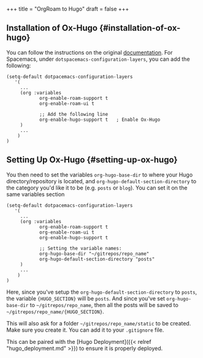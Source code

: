 +++
title = "OrgRoam to Hugo"
draft = false
+++

## Installation of Ox-Hugo {#installation-of-ox-hugo}

You can follow the instructions on the original [documentation](https://ox-hugo.scripter.co/doc/installation/). For Spacemacs, under `dotspacemacs-configuration-layers`, you can add the following:

```elisp
(setq-default dotpacemacs-configuration-layers
   '(
     ...
     (org :variables
            org-enable-roam-support t
            org-enable-roam-ui t

            ;; Add the following line
            org-enable-hugo-support t   ; Enable Ox-Hugo
     )
     ...
    )
)
```


## Setting Up Ox-Hugo {#setting-up-ox-hugo}

You then need to set the variables `org-hugo-base-dir` to where your Hugo directory/repository is located, and `org-hugo-default-section-directory` to the category you'd like it to be (e.g. `posts` or `blog`). You can set it on the same variables section

```elisp
(setq-default dotpacemacs-configuration-layers
   '(
     ...
     (org :variables
            org-enable-roam-support t
            org-enable-roam-ui t
            org-enable-hugo-support t

            ;; Setting the variable names:
            org-hugo-base-dir "~/gitrepos/repo_name"
            org-hugo-default-section-directory "posts"
     )
     ...
    )
)
```

Here, since you've setup the `org-hugo-default-section-directory` to `posts`, the variable `{HUGO_SECTION}` will be `posts`. And since you've set `org-hugo-base-dir` to `~/gitrepos/repo_name`, then all the posts will be saved to `~/gitrepos/repo_name/{HUGO_SECTION}`.

This will also ask for a folder `~/gitrepos/repo_name/static` to be created. Make sure you create it. You can add it to your `.gitignore` file.

This can be paired with the [Hugo Deployment]({{< relref "hugo_deployment.md" >}}) to ensure it is properly deployed.